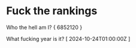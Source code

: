 # Fuck the rankings

Who the hell am I?
{ 6852120 }

What fucking year is it?
[ 2024-10-24T01:00:00Z ]
